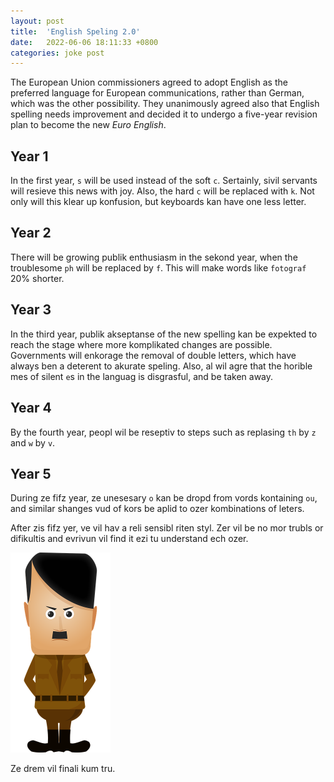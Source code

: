 ```yaml
---
layout: post
title:  'English Speling 2.0'
date:   2022-06-06 18:11:33 +0800
categories: joke post
---
```


The European Union commissioners agreed to adopt English as the preferred 
language for European communications, rather than German, which was the other 
 possibility. They unanimously agreed also that English spelling needs improvement and decided
it to undergo a five-year revision plan to become the new _Euro English_.

## Year 1

In the first year, `s` will be used instead of the soft `c`. 
Sertainly, sivil servants will resieve this news with joy. Also, the hard 
`c` will be replaced with `k`. Not only will this klear up konfusion, but 
keyboards kan have one less letter.

## Year 2

There will be growing publik enthusiasm in the sekond year, when 
the troublesome `ph` will be replaced by `f`. This will make words 
like `fotograf` 20% shorter.

## Year 3

In the third year, publik akseptanse of the new spelling kan be expekted 
to reach the stage where more komplikated changes are possible. 
Governments will enkorage the removal of double letters, which have always 
ben a deterent to akurate speling. Also, al wil agre that the horible 
mes of silent `e`s in the languag is disgrasful, and be taken away.

## Year 4 

By the fourth year, peopl wil be reseptiv to steps such as replasing 
`th` by `z` and `w` by `v`.

## Year 5

During ze fifz year, ze unesesary `o` kan be dropd from vords kontaining `ou`, 
and similar shanges vud of kors be aplid to ozer kombinations of leters.

After zis fifz yer, ve vil hav a reli sensibl riten styl. Zer vil be no mor 
trubls or difikultis and evrivun vil find it ezi tu understand ech ozer.

![shawn](/assets/adolf-hitler.png)

Ze drem vil finali kum tru. 

